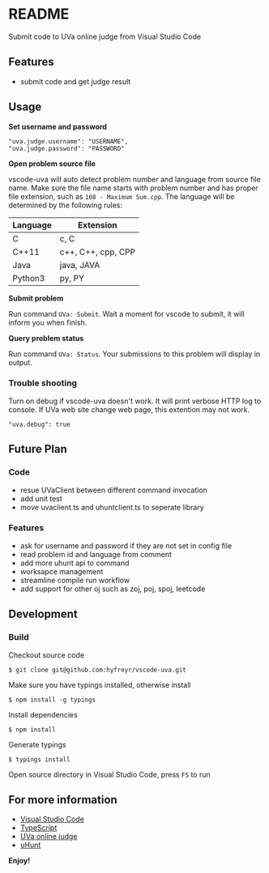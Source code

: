 # README

Submit code to UVa online judge from Visual Studio Code

## Features
* submit code and get judge result

## Usage
**Set username and password**

```
"uva.judge.username": "USERNAME",
"uva.judge.password": "PASSWORD"
```

**Open problem source file**

vscode-uva will auto detect problem number and language from source file name.
Make sure the file name starts with problem number and has proper file extension, 
such as `108 - Maximum Sum.cpp`. The language will be determined by the following rules:

Language | Extension
--- | ---
C | c, C
C++11 | c++, C++, cpp, CPP
Java | java, JAVA
Python3 | py, PY

**Submit problem**

Run command `UVa: Submit`. Wait a moment for vscode to submit, it will inform you when finish.

**Query problem status**

Run command `UVa: Status`. Your submissions to this problem will display in output.

### Trouble shooting
Turn on debug if vscode-uva doesn't work. It will print verbose HTTP log to console. 
If UVa web site change web page, this extention may not work.
```
"uva.debug": true
``` 

## Future Plan

### Code
* resue UVaClient between different command invocation
* add unit test
* move uvaclient.ts and uhuntclient.ts to seperate library

### Features
* ask for username and password if they are not set in config file
* read problem id and language from comment
* add more uhunt api to command
* worksapce management
* streamline compile run workflow
* add support for other oj such as zoj, poj, spoj, leetcode

## Development
### Build
Checkout source code
```
$ git clone git@github.com:hyfreyr/vscode-uva.git
```

Make sure you have typings installed, otherwise install
```
$ npm install -g typings
```

Install dependencies
```
$ npm install
```

Generate typings
```
$ typings install 
```

Open source directory in Visual Studio Code, press `F5` to run

## For more information
* [Visual Studio Code](https://code.visualstudio.com/)
* [TypeScript](http://www.typescriptlang.org/)
* [UVa online judge](https://uva.onlinejudge.org/)
* [uHunt](http://uhunt.felix-halim.net/)

**Enjoy!**
